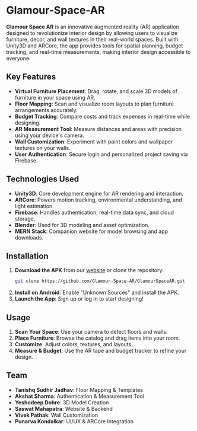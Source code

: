 # Glamour-Space-AR

**Glamour Space AR** is an innovative augmented reality (AR) application designed to revolutionize interior design by allowing users to visualize furniture, decor, and wall textures in their real-world spaces. Built with Unity3D and ARCore, the app provides tools for spatial planning, budget tracking, and real-time measurements, making interior design accessible to everyone.

## Key Features

- **Virtual Furniture Placement**: Drag, rotate, and scale 3D models of furniture in your space using AR.
- **Floor Mapping**: Scan and visualize room layouts to plan furniture arrangements accurately.
- **Budget Tracking**: Compare costs and track expenses in real-time while designing.
- **AR Measurement Tool**: Measure distances and areas with precision using your device's camera.
- **Wall Customization**: Experiment with paint colors and wallpaper textures on your walls.
- **User Authentication**: Secure login and personalized project saving via Firebase.

## Technologies Used

- **Unity3D**: Core development engine for AR rendering and interaction.
- **ARCore**: Powers motion tracking, environmental understanding, and light estimation.
- **Firebase**: Handles authentication, real-time data sync, and cloud storage.
- **Blender**: Used for 3D modeling and asset optimization.
- **MERN Stack**: Companion website for model browsing and app downloads.

## Installation

1. **Download the APK** from our [website](https://example.com) or clone the repository:
   ```bash
   git clone https://github.com/Glamour-Space-AR/GlamourSpaceAR.git
   ```
2. **Install on Android**: Enable "Unknown Sources" and install the APK.
3. **Launch the App**: Sign up or log in to start designing!

## Usage

1. **Scan Your Space**: Use your camera to detect floors and walls.
2. **Place Furniture**: Browse the catalog and drag items into your room.
3. **Customize**: Adjust colors, textures, and layouts.
4. **Measure & Budget**: Use the AR tape and budget tracker to refine your design.

## Team

- **Tanishq Sudhir Jadhav**: Floor Mapping & Templates
- **Akshat Sharma**: Authentication & Measurement Tool
- **Yeshodeep Dohre**: 3D Model Creation
- **Saswat Mahapatra**: Website & Backend
- **Vivek Pathak**: Wall Customization
- **Punarva Kondalkar**: UI/UX & ARCore Integration
